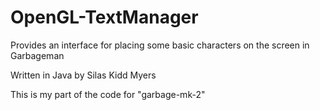 # OpenGL-TextManager
Provides an interface for placing some basic characters on the screen in Garbageman

Written in Java by Silas Kidd Myers

This is my part of the code for "garbage-mk-2"
